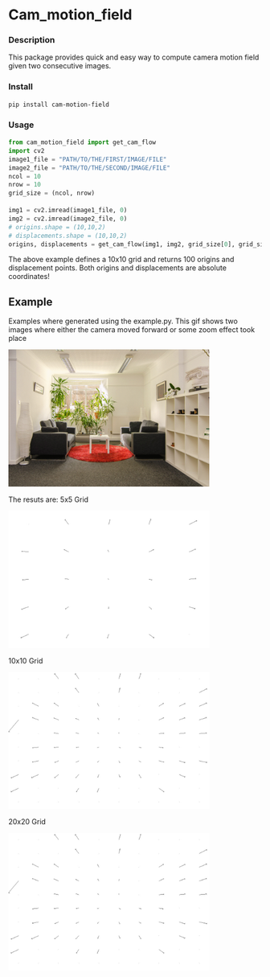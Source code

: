 # Cam_motion_field

### Description
This package provides quick and easy way to compute camera motion field given
two consecutive images.

### Install
```
pip install cam-motion-field
```
 
### Usage
```python
from cam_motion_field import get_cam_flow
import cv2
image1_file = "PATH/TO/THE/FIRST/IMAGE/FILE"
image2_file = "PATH/TO/THE/SECOND/IMAGE/FILE"
ncol = 10
nrow = 10
grid_size = (ncol, nrow)

img1 = cv2.imread(image1_file, 0)
img2 = cv2.imread(image2_file, 0)
# origins.shape = (10,10,2)
# displacements.shape = (10,10,2)
origins, displacements = get_cam_flow(img1, img2, grid_size[0], grid_size[1])
```
The above example defines a 10x10 grid and returns 100 origins and
displacement points. Both origins and displacements are absolute coordinates!

## Example
Examples where generated using the example.py. This gif shows two images where either the camera moved forward or some zoom effect took place

<img src="https://github.com/stamas02/cam_motion_field/blob/master/data/image_anim.gif" width="400"/>

The resuts are:
5x5 Grid

<img src="https://github.com/stamas02/cam_motion_field/blob/master/data/motion_filed_5x5.jpg" width="400"/>

10x10 Grid

<img src="https://github.com/stamas02/cam_motion_field/blob/master/data/motion_filed_10x10.jpg" width="400"/>

20x20 Grid

<img src="https://github.com/stamas02/cam_motion_field/blob/master/data/motion_filed_10x10.jpg" width="400"/>
